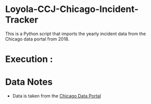 # Loyola-CCJ-Chicago-Incident-Tracker

This is a Python script that imports the yearly incident data from the Chicago data portal from 2018.

# Execution :


# Data Notes

- Data is taken from the [Chicago Data Portal](https://data.cityofchicago.org/Public-Safety/Crimes-2001-to-Present/ijzp-q8t2/data)
